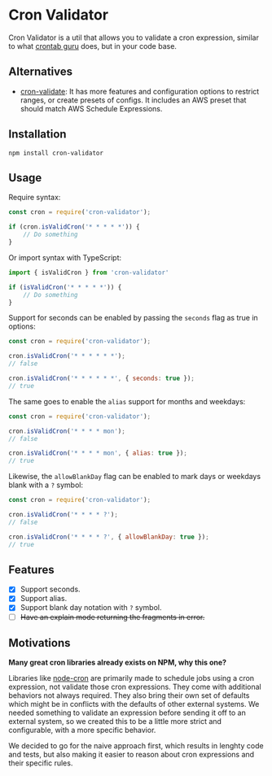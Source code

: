 # Cron Validator

Cron Validator is a util that allows you to validate a cron expression, similar to what [crontab guru](https://crontab.guru) does, but in your code base.

## Alternatives

- [cron-validate](https://github.com/Airfooox/cron-validate):
  It has more features and configuration options to restrict ranges, or create presets of configs. It includes an AWS preset that should match AWS Schedule Expressions.

## Installation

```
npm install cron-validator
```

## Usage

Require syntax:

```js
const cron = require('cron-validator');

if (cron.isValidCron('* * * * *')) {
    // Do something
}
```
Or import syntax with TypeScript:
```ts
import { isValidCron } from 'cron-validator'

if (isValidCron('* * * * *')) {
    // Do something
}
```

Support for seconds can be enabled by passing the `seconds` flag as true in options:

```js
const cron = require('cron-validator');

cron.isValidCron('* * * * * *');
// false

cron.isValidCron('* * * * * *', { seconds: true });
// true
```

The same goes to enable the `alias` support for months and weekdays:

```js
const cron = require('cron-validator');

cron.isValidCron('* * * * mon');
// false

cron.isValidCron('* * * * mon', { alias: true });
// true
```

Likewise, the `allowBlankDay` flag can be enabled to mark days or weekdays blank with a `?` symbol:

```js
const cron = require('cron-validator');

cron.isValidCron('* * * * ?');
// false

cron.isValidCron('* * * * ?', { allowBlankDay: true });
// true
```

## Features

- [x] Support seconds.
- [x] Support alias.
- [x] Support blank day notation with `?` symbol.
- [ ] ~~Have an explain mode returning the fragments in error.~~

## Motivations

**Many great cron libraries already exists on NPM, why this one?**

Libraries like [node-cron](https://github.com/kelektiv/node-cron) are primarily made to schedule jobs using a cron expression, not validate those cron expressions. They come with additional behaviors not always required. They also bring their own set of defaults which might be in conflicts with the defaults of other external systems. We needed something to validate an expression before sending it off to an external system, so we created this to be a little more strict and configurable, with a more specific behavior.

We decided to go for the naive approach first, which results in lenghty code and tests, but also making it easier to reason about cron expressions and their specific rules.
